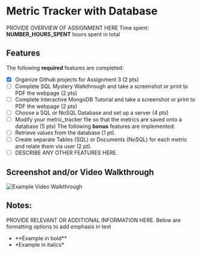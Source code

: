 # Metric Tracker with Database
PROVIDE OVERVIEW OF ASSIGNMENT HERE
Time spent: **NUMBER_HOURS_SPENT** hours spent in total

## Features
The following **required** features are completed:
- [x] Organize Github projects for Assignment 3 (2 pts)
- [ ] Complete SQL Mystery Walkthrough and take a screenshot or print to PDF the
webpage (2 pts)
- [ ] Complete Interactive MongoDB Tutorial and take a screenshot or print to PDF
the webpage (2 pts)
- [ ] Choose a SQL or NoSQL Database and set up a server (4 pts)
- [ ] Modify your metric_tracker file so that the metrics are saved onto a database
(5 pts)
The following **bonus** features are implemented:
- [ ] Retrieve values from the database (1 pt).
- [ ] Create separate Tables (SQL) or Documents (NoSQL) for each metric and relate
them via user (2 pt).
- [ ] DESCRIBE ANY OTHER FEATURES HERE.
## Screenshot and/or Video Walkthrough
<img src="https://imgur.com/gallery/4rAXx5x" title='Example Video Walkthrough'
width='' alt='Example Video Walkthrough' />
## Notes:
PROVIDE RELEVANT OR ADDITIONAL INFORMATION HERE. Below are formatting options to
add emphasis in text
<ul>
<li>**Example in bold**</li>
<li>*Example in italics*</li>
</ul>
